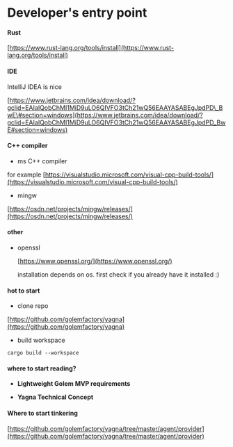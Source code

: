 # Developer's entry point

#### Rust

[https://www.rust-lang.org/tools/install](https://www.rust-lang.org/tools/install)

#### IDE

IntelliJ IDEA is nice

[https://www.jetbrains.com/idea/download/?gclid=EAIaIQobChMI1MiD9uLO6QIVFO3tCh21wQ56EAAYASABEgJpdPD\_BwE\#section=windows](https://www.jetbrains.com/idea/download/?gclid=EAIaIQobChMI1MiD9uLO6QIVFO3tCh21wQ56EAAYASABEgJpdPD_BwE#section=windows)

#### C++ compiler

* ms C++ compiler

for example [https://visualstudio.microsoft.com/visual-cpp-build-tools/](https://visualstudio.microsoft.com/visual-cpp-build-tools/)

* mingw

[https://osdn.net/projects/mingw/releases/](https://osdn.net/projects/mingw/releases/)

#### other

* openssl

  [https://www.openssl.org/](https://www.openssl.org/)

  installation depends on os. first check if you already have it installed :\)

#### hot to start

* clone repo

[https://github.com/golemfactory/yagna](https://github.com/golemfactory/yagna)

* build workspace

```text
cargo build --workspace
```

#### where to start reading?

* **Lightweight Golem MVP requirements**



* **Yagna Technical Concept**



#### **Where to start tinkering**

[https://github.com/golemfactory/yagna/tree/master/agent/provider](https://github.com/golemfactory/yagna/tree/master/agent/provider)

